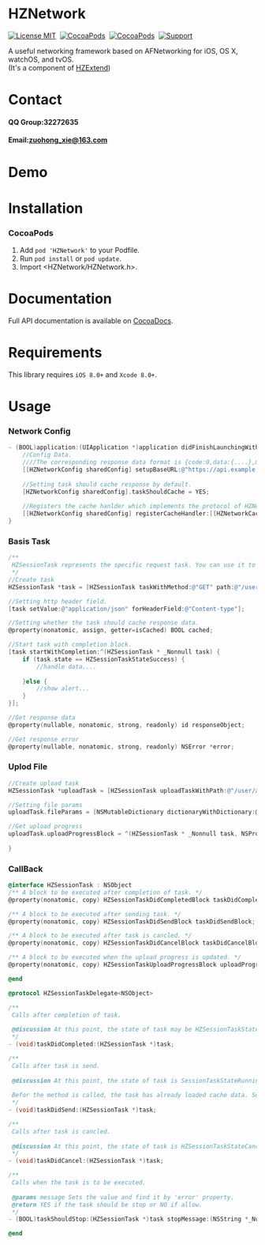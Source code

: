 HZNetwork
==============

[![License MIT](https://img.shields.io/badge/license-MIT-green.svg?style=flat)](https://raw.githubusercontent.com/GeniusBrother/HZNetwork/master/LICENSE)&nbsp;
[![CocoaPods](https://img.shields.io/cocoapods/v/HZNetwork.svg?style=flat)](http://cocoapods.org/pods/HZNetwork)&nbsp;
[![CocoaPods](http://img.shields.io/cocoapods/p/HZNetwork.svg?style=flat)](http://cocoadocs.org/docsets/HZNetwork)&nbsp;
[![Support](https://img.shields.io/badge/support-iOS%208%2B%20-blue.svg?style=flat)](https://www.apple.com/nl/ios/)&nbsp;

A useful networking framework based on AFNetworking for iOS, OS X, watchOS, and tvOS.<br/>
(It's a component of [HZExtend](https://github.com/ibireme/HZExtend))

Contact
==============
#### QQ Group:32272635
#### Email:zuohong_xie@163.com


Demo
==============

Installation
==============
### CocoaPods

1. Add `pod 'HZNetwork'` to your Podfile.
2. Run `pod install` or `pod update`.
3. Import \<HZNetwork/HZNetwork.h\>.

Documentation
==============
Full API documentation is available on [CocoaDocs](http://cocoadocs.org/docsets/HZNetwork/).<br/>

Requirements
==============
This library requires `iOS 8.0+` and `Xcode 8.0+`.

Usage
==============
### Network Config
```objective-c
- (BOOL)application:(UIApplication *)application didFinishLaunchingWithOptions:(NSDictionary *)launchOptions {
    //Config Data.
    ////The corresponding response data format is {code:0,data:{....},msg:"success"}.
    [[HZNetworkConfig sharedConfig] setupBaseURL:@"https://api.example.com" codeKeyPath:@"code" msgKeyPath:@"msg" userAgent:@"HZNetwork Example" rightCode:0];
    
    //Setting task should cache response by default.
    [HZNetworkConfig sharedConfig].taskShouldCache = YES;
    
    //Registers the cache hanlder which implements the protocol of HZNetworkCache.
    [[HZNetworkConfig sharedConfig] registerCacheHandler:[[HZNetworkCacheHandler alloc] init]];                              
}    
```

### Basis Task
```objective-c
/**
 HZSessionTask represents the specific request task. You can use it to config parameters for request and get response data from it.
 */
//Create task
HZSessionTask *task = [HZSessionTask taskWithMethod:@"GET" path:@"/user/info" params:@{@"type":@6} delegate:self taskIdentifier:@"/user/info"];

//Setting http header field.
[task setValue:@"application/json" forHeaderField:@"Content-type"];

//Setting whether the task should cache response data.
@property(nonatomic, assign, getter=isCached) BOOL cached;

//Start task with completion block.
[task startWithCompletion:^(HZSessionTask * _Nonnull task) {
    if (task.state == HZSessionTaskStateSuccess) {
        //handle data....
        
    }else {
        //show alert...
    }
}];

//Get response data
@property(nullable, nonatomic, strong, readonly) id responseObject;

//Get response error
@property(nullable, nonatomic, strong, readonly) NSError *error;
```

### Uplod File
```objective-c
//Create upload task
HZSessionTask *uploadTask = [HZSessionTask uploadTaskWithPath:@"/user/avatar" params:@{@"id":@"3"} delegate:self taskIdentifier:@"/user/avatar"];

//Setting file params
uploadTask.fileParams = [NSMutableDictionary dictionaryWithDictionary:@{kHZFileMimeType:@"image/jpeg",kHZFileFormName:@"file",kHZFileURL:localPath}];

//Get upload progress
uploadTask.uploadProgressBlock = ^(HZSessionTask * _Nonnull task, NSProgress * _Nonnull progress) {
   
}
```

### CallBack
```objective-c
@interface HZSessionTask : NSObject
/** A block to be executed after completion of task. */
@property(nonatomic, copy) HZSessionTaskDidCompletedBlock taskDidCompletedBlock;

/** A block to be executed after sending task. */
@property(nonatomic, copy) HZSessionTaskDidSendBlock taskDidSendBlock;

/** A block to be executed after task is cancled. */
@property(nonatomic, copy) HZSessionTaskDidCancelBlock taskDidCancelBlock;

/** A block to be executed when the upload progress is updated. */
@property(nonatomic, copy) HZSessionTaskUploadProgressBlock uploadProgressBlock;

@end

@protocol HZSessionTaskDelegate<NSObject>

/**
 Calls after completion of task.
 
 @discussion At this point, the state of task may be HZSessionTaskStateSuccess or HZSessionTaskStateFail.
 */
- (void)taskDidCompleted:(HZSessionTask *)task;

/**
 Calls after task is send.
 
 @discussion At this point, the state of task is SessionTaskStateRunning.
 
 Befor the method is called, the task has already loaded cache data. So you can use `responseObject` property to get cache data.
 */
- (void)taskDidSend:(HZSessionTask *)task;

/**
 Calls after task is cancled.
 
 @discussion At this point, the state of task is HZSessionTaskStateCancel.
 */
- (void)taskDidCancel:(HZSessionTask *)task;

/**
 Calls when the task is to be executed.
 
 @params message Sets the value and find it by 'error' property.
 @return YES if the task should be stop or NO if allow.
 */
- (BOOL)taskShouldStop:(HZSessionTask *)task stopMessage:(NSString *_Nullable __autoreleasing *_Nullable)message;

@end

```
